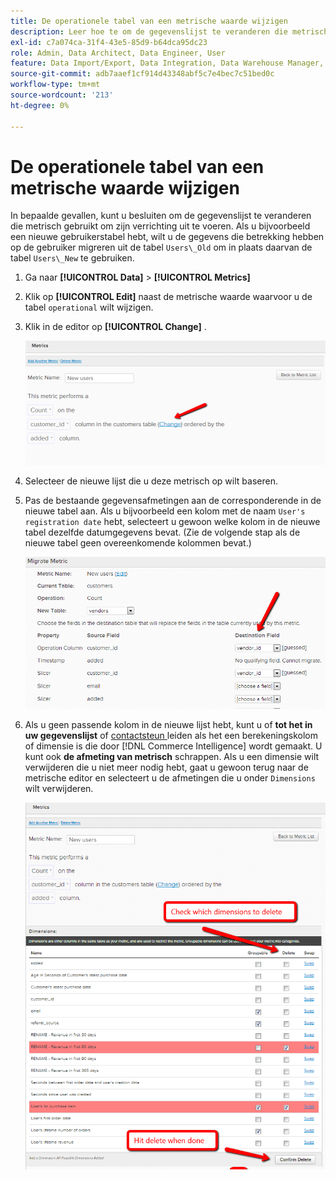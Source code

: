 ```yaml
---
title: De operationele tabel van een metrische waarde wijzigen
description: Leer hoe te om de gegevenslijst te veranderen die metrisch gebruikt om zijn verrichting uit te voeren.
exl-id: c7a074ca-31f4-43e5-85d9-b64dca95dc23
role: Admin, Data Architect, Data Engineer, User
feature: Data Import/Export, Data Integration, Data Warehouse Manager, Commerce Tables
source-git-commit: adb7aaef1cf914d43348abf5c7e4bec7c51bed0c
workflow-type: tm+mt
source-wordcount: '213'
ht-degree: 0%

---
```


# De operationele tabel van een metrische waarde wijzigen

In bepaalde gevallen, kunt u besluiten om de gegevenslijst te veranderen die metrisch gebruikt om zijn verrichting uit te voeren. Als u bijvoorbeeld een nieuwe gebruikerstabel hebt, wilt u de gegevens die betrekking hebben op de gebruiker migreren uit de tabel `Users\_Old` om in plaats daarvan de tabel `Users\_New` te gebruiken.

1. Ga naar **[!UICONTROL Data]** > **[!UICONTROL Metrics]**
1. Klik op **[!UICONTROL Edit]** naast de metrische waarde waarvoor u de tabel `operational` wilt wijzigen.
1. Klik in de editor op **[!UICONTROL Change]** .

   ![](../../assets/change-metrics-1.png)
1. Selecteer de nieuwe lijst die u deze metrisch op wilt baseren.
1. Pas de bestaande gegevensafmetingen aan de corresponderende in de nieuwe tabel aan. Als u bijvoorbeeld een kolom met de naam `User's registration date` hebt, selecteert u gewoon welke kolom in de nieuwe tabel dezelfde datumgegevens bevat. (Zie de volgende stap als de nieuwe tabel geen overeenkomende kolommen bevat.)

   ![](../../assets/change-metrics-2.png)

1. Als u geen passende kolom in de nieuwe lijst hebt, kunt u of **tot het in uw gegevenslijst** of [ contactsteun ](https://experienceleague.adobe.com/docs/commerce-knowledge-base/kb/troubleshooting/miscellaneous/mbi-service-policies.html?lang=nl-NL) leiden als het een berekeningskolom of dimensie is die door [!DNL Commerce Intelligence] wordt gemaakt. U kunt ook **de afmeting van metrisch** schrappen. Als u een dimensie wilt verwijderen die u niet meer nodig hebt, gaat u gewoon terug naar de metrische editor en selecteert u de afmetingen die u onder `Dimensions` wilt verwijderen.

   ![](../../assets/change-metrics-3.png)
